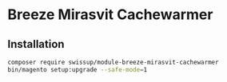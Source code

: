 # Breeze Mirasvit Cachewarmer

## Installation

```bash
composer require swissup/module-breeze-mirasvit-cachewarmer
bin/magento setup:upgrade --safe-mode=1
```
